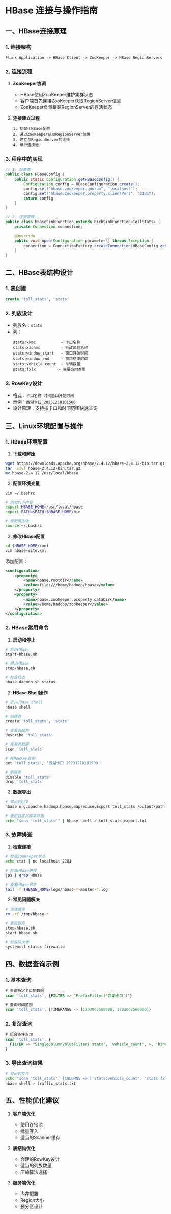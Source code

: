 # HBase 连接与操作指南

## 一、HBase连接原理

### 1. 连接架构
```
Flink Application -> HBase Client -> ZooKeeper -> HBase RegionServers
```

### 2. 连接流程
1. **ZooKeeper协调**
   - HBase使用ZooKeeper维护集群状态
   - 客户端首先连接ZooKeeper获取RegionServer信息
   - ZooKeeper负责跟踪RegionServer的存活状态

2. **连接建立过程**
   ```
   1. 初始化HBase配置
   2. 通过ZooKeeper获取RegionServer位置
   3. 建立与RegionServer的连接
   4. 维护连接池
   ```

### 3. 程序中的实现
```java
// 1. 配置类
public class HBaseConfig {
    public static Configuration getHBaseConfig() {
        Configuration config = HBaseConfiguration.create();
        config.set("hbase.zookeeper.quorum", "localhost");
        config.set("hbase.zookeeper.property.clientPort", "2181");
        return config;
    }
}

// 2. 连接管理
public class HBaseSinkFunction extends RichSinkFunction<TollStats> {
    private Connection connection;
    
    @Override
    public void open(Configuration parameters) throws Exception {
        connection = ConnectionFactory.createConnection(HBaseConfig.getHBaseConfig());
    }
}
```

## 二、HBase表结构设计

### 1. 表创建
```sql
create 'toll_stats', 'stats'
```

### 2. 列族设计
- 列族名：`stats`
- 列：
  ```
  stats:kkmc           - 卡口名称
  stats:xzqhmc         - 行政区划名称
  stats:window_start   - 窗口开始时间
  stats:window_end     - 窗口结束时间
  stats:vehicle_count  - 车辆数量
  stats:fxlx          - 主要方向类型
  ```

### 3. RowKey设计
- 格式：`卡口名称_时间窗口开始时间`
- 示例：`西湖卡口_20231218101500`
- 设计原理：支持按卡口和时间范围快速查询

## 三、Linux环境配置与操作

### 1. HBase环境配置

1. **下载和解压**
```bash
wget https://downloads.apache.org/hbase/2.4.12/hbase-2.4.12-bin.tar.gz
tar -xzvf hbase-2.4.12-bin.tar.gz
mv hbase-2.4.12 /usr/local/hbase
```

2. **配置环境变量**
```bash
vim ~/.bashrc

# 添加以下内容
export HBASE_HOME=/usr/local/hbase
export PATH=$PATH:$HBASE_HOME/bin

# 使配置生效
source ~/.bashrc
```

3. **修改HBase配置**
```bash
cd $HBASE_HOME/conf
vim hbase-site.xml
```

添加配置：
```xml
<configuration>
    <property>
        <name>hbase.rootdir</name>
        <value>file:///home/hadoop/hbase</value>
    </property>
    <property>
        <name>hbase.zookeeper.property.dataDir</name>
        <value>/home/hadoop/zookeeper</value>
    </property>
</configuration>
```

### 2. HBase常用命令

1. **启动和停止**
```bash
# 启动HBase
start-hbase.sh

# 停止HBase
stop-hbase.sh

# 检查状态
hbase-daemon.sh status
```

2. **HBase Shell操作**
```bash
# 进入HBase Shell
hbase shell

# 创建表
create 'toll_stats', 'stats'

# 查看表结构
describe 'toll_stats'

# 查看表数据
scan 'toll_stats'

# 按RowKey查询
get 'toll_stats', '西湖卡口_20231218101500'

# 删除表
disable 'toll_stats'
drop 'toll_stats'
```

3. **数据导出**
```bash
# 导出到CSV
hbase org.apache.hadoop.hbase.mapreduce.Export toll_stats /output/path

# 使用自定义脚本导出
echo "scan 'toll_stats'" | hbase shell > toll_stats_export.txt
```

### 3. 故障排查

1. **检查连接**
```bash
# 检查ZooKeeper状态
echo stat | nc localhost 2181

# 检查HBase进程
jps | grep HBase

# 查看HBase日志
tail -f $HBASE_HOME/logs/hbase-*-master-*.log
```

2. **常见问题解决**
```bash
# 清理缓存
rm -rf /tmp/hbase-*

# 重启服务
stop-hbase.sh
start-hbase.sh

# 检查防火墙
systemctl status firewalld
```

## 四、数据查询示例

### 1. 基本查询
```sql
# 查询特定卡口的数据
scan 'toll_stats', {FILTER => "PrefixFilter('西湖卡口')"}

# 查询时间范围
scan 'toll_stats', {TIMERANGE => [1703062500000, 1703062560000]}
```

### 2. 复杂查询
```sql
# 组合条件查询
scan 'toll_stats', {
  FILTER => "SingleColumnValueFilter('stats', 'vehicle_count', >, 'binary:100')"
}
```

### 3. 导出查询结果
```bash
# 导出到文件
echo "scan 'toll_stats', {COLUMNS => ['stats:vehicle_count', 'stats:fxlx']}" | \
hbase shell > traffic_stats.txt
```

## 五、性能优化建议

1. **客户端优化**
   - 使用连接池
   - 批量写入
   - 适当的Scanner缓存

2. **表结构优化**
   - 合理的RowKey设计
   - 适当的列族数量
   - 压缩算法选择

3. **服务端优化**
   - 内存配置
   - Region大小
   - 预分区设计 
